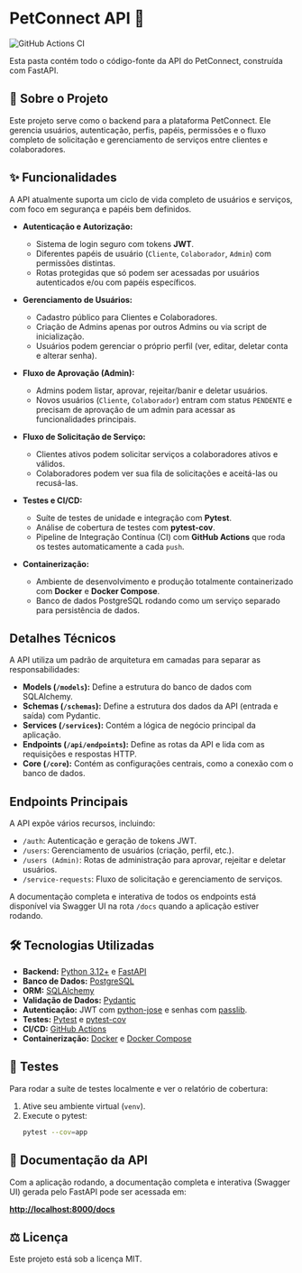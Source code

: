 # PetConnect API 🐾

![GitHub Actions CI](https://github.com/vilnercesar/petconnect-api/actions/workflows/ci.yml/badge.svg)

Esta pasta contém todo o código-fonte da API do PetConnect, construída com FastAPI.

## 📖 Sobre o Projeto
Este projeto serve como o backend para a plataforma PetConnect. Ele gerencia usuários, autenticação, perfis, papéis, permissões e o fluxo completo de solicitação e gerenciamento de serviços entre clientes e colaboradores.

## ✨ Funcionalidades
A API atualmente suporta um ciclo de vida completo de usuários e serviços, com foco em segurança e papéis bem definidos.

* **Autenticação e Autorização:**
    * Sistema de login seguro com tokens **JWT**.
    * Diferentes papéis de usuário (`Cliente`, `Colaborador`, `Admin`) com permissões distintas.
    * Rotas protegidas que só podem ser acessadas por usuários autenticados e/ou com papéis específicos.

* **Gerenciamento de Usuários:**
    * Cadastro público para Clientes e Colaboradores.
    * Criação de Admins apenas por outros Admins ou via script de inicialização.
    * Usuários podem gerenciar o próprio perfil (ver, editar, deletar conta e alterar senha).

* **Fluxo de Aprovação (Admin):**
    * Admins podem listar, aprovar, rejeitar/banir e deletar usuários.
    * Novos usuários (`Cliente`, `Colaborador`) entram com status `PENDENTE` e precisam de aprovação de um admin para acessar as funcionalidades principais.

* **Fluxo de Solicitação de Serviço:**
    * Clientes ativos podem solicitar serviços a colaboradores ativos e válidos.
    * Colaboradores podem ver sua fila de solicitações e aceitá-las ou recusá-las.

* **Testes e CI/CD:**
    * Suíte de testes de unidade e integração com **Pytest**.
    * Análise de cobertura de testes com **pytest-cov**.
    * Pipeline de Integração Contínua (CI) com **GitHub Actions** que roda os testes automaticamente a cada `push`.

* **Containerização:**
    * Ambiente de desenvolvimento e produção totalmente containerizado com **Docker** e **Docker Compose**.
    * Banco de dados PostgreSQL rodando como um serviço separado para persistência de dados.
      
## Detalhes Técnicos
A API utiliza um padrão de arquitetura em camadas para separar as responsabilidades:
* **Models (`/models`):** Define a estrutura do banco de dados com SQLAlchemy.
* **Schemas (`/schemas`):** Define a estrutura dos dados da API (entrada e saída) com Pydantic.
* **Services (`/services`):** Contém a lógica de negócio principal da aplicação.
* **Endpoints (`/api/endpoints`):** Define as rotas da API e lida com as requisições e respostas HTTP.
* **Core (`/core`):** Contém as configurações centrais, como a conexão com o banco de dados.

## Endpoints Principais
A API expõe vários recursos, incluindo:
* `/auth`: Autenticação e geração de tokens JWT.
* `/users`: Gerenciamento de usuários (criação, perfil, etc.).
* `/users (Admin)`: Rotas de administração para aprovar, rejeitar e deletar usuários.
* `/service-requests`: Fluxo de solicitação e gerenciamento de serviços.

A documentação completa e interativa de todos os endpoints está disponível via Swagger UI na rota `/docs` quando a aplicação estiver rodando.


## 🛠️ Tecnologias Utilizadas
* **Backend:** [Python 3.12+](https://www.python.org/) e [FastAPI](https://fastapi.tiangolo.com/)
* **Banco de Dados:** [PostgreSQL](https://www.postgresql.org/)
* **ORM:** [SQLAlchemy](https://www.sqlalchemy.org/)
* **Validação de Dados:** [Pydantic](https://docs.pydantic.dev/)
* **Autenticação:** JWT com [python-jose](https://github.com/mpdavis/python-jose) e senhas com [passlib](https://passlib.readthedocs.io/en/stable/).
* **Testes:** [Pytest](https://docs.pytest.org/) e [pytest-cov](https://pytest-cov.readthedocs.io/)
* **CI/CD:** [GitHub Actions](https://github.com/features/actions)
* **Containerização:** [Docker](https://www.docker.com/) e [Docker Compose](https://docs.docker.com/compose/)


## 🧪 Testes

Para rodar a suíte de testes localmente e ver o relatório de cobertura:

1.  Ative seu ambiente virtual (`venv`).
2.  Execute o pytest:
    ```bash
    pytest --cov=app
    ```

## 📄 Documentação da API

Com a aplicação rodando, a documentação completa e interativa (Swagger UI) gerada pelo FastAPI pode ser acessada em:

[**http://localhost:8000/docs**](http://localhost:8000/docs)

## ⚖️ Licença

Este projeto está sob a licença MIT.
